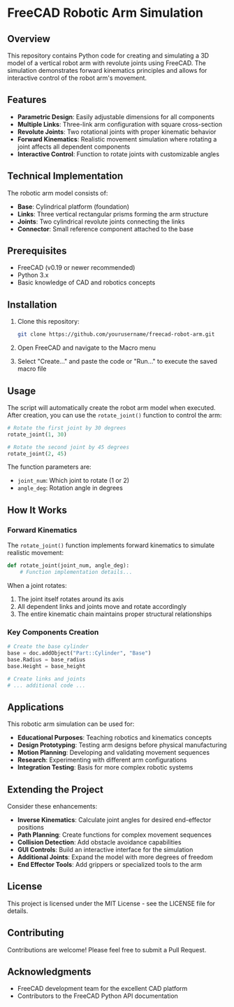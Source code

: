 # FreeCAD Robotic Arm Simulation

## Overview

This repository contains Python code for creating and simulating a 3D model of a vertical robot arm with revolute joints using FreeCAD. The simulation demonstrates forward kinematics principles and allows for interactive control of the robot arm's movement.

## Features

- **Parametric Design**: Easily adjustable dimensions for all components
- **Multiple Links**: Three-link arm configuration with square cross-section
- **Revolute Joints**: Two rotational joints with proper kinematic behavior
- **Forward Kinematics**: Realistic movement simulation where rotating a joint affects all dependent components
- **Interactive Control**: Function to rotate joints with customizable angles

## Technical Implementation

The robotic arm model consists of:

- **Base**: Cylindrical platform (foundation)
- **Links**: Three vertical rectangular prisms forming the arm structure
- **Joints**: Two cylindrical revolute joints connecting the links
- **Connector**: Small reference component attached to the base

## Prerequisites

- FreeCAD (v0.19 or newer recommended)
- Python 3.x
- Basic knowledge of CAD and robotics concepts

## Installation

1. Clone this repository:
   ```bash
   git clone https://github.com/yourusername/freecad-robot-arm.git
   ```

2. Open FreeCAD and navigate to the Macro menu

3. Select "Create..." and paste the code or "Run..." to execute the saved macro file

## Usage

The script will automatically create the robot arm model when executed. After creation, you can use the `rotate_joint()` function to control the arm:

```python
# Rotate the first joint by 30 degrees
rotate_joint(1, 30)

# Rotate the second joint by 45 degrees
rotate_joint(2, 45)
```

The function parameters are:
- `joint_num`: Which joint to rotate (1 or 2)
- `angle_deg`: Rotation angle in degrees

## How It Works

### Forward Kinematics

The `rotate_joint()` function implements forward kinematics to simulate realistic movement:

```python
def rotate_joint(joint_num, angle_deg):
    # Function implementation details...
```

When a joint rotates:
1. The joint itself rotates around its axis
2. All dependent links and joints move and rotate accordingly
3. The entire kinematic chain maintains proper structural relationships

### Key Components Creation

```python
# Create the base cylinder
base = doc.addObject("Part::Cylinder", "Base")
base.Radius = base_radius
base.Height = base_height

# Create links and joints
# ... additional code ...
```

## Applications

This robotic arm simulation can be used for:

- **Educational Purposes**: Teaching robotics and kinematics concepts
- **Design Prototyping**: Testing arm designs before physical manufacturing
- **Motion Planning**: Developing and validating movement sequences
- **Research**: Experimenting with different arm configurations
- **Integration Testing**: Basis for more complex robotic systems

## Extending the Project

Consider these enhancements:

- **Inverse Kinematics**: Calculate joint angles for desired end-effector positions
- **Path Planning**: Create functions for complex movement sequences
- **Collision Detection**: Add obstacle avoidance capabilities
- **GUI Controls**: Build an interactive interface for the simulation
- **Additional Joints**: Expand the model with more degrees of freedom
- **End Effector Tools**: Add grippers or specialized tools to the arm

## License

This project is licensed under the MIT License - see the LICENSE file for details.

## Contributing

Contributions are welcome! Please feel free to submit a Pull Request.

## Acknowledgments

- FreeCAD development team for the excellent CAD platform
- Contributors to the FreeCAD Python API documentation
